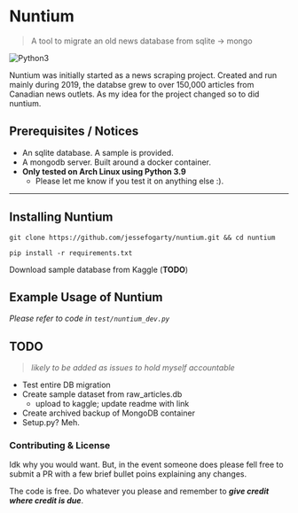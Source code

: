 # Nuntium

> A tool to migrate an old news database from sqlite -> mongo

![Python3](https://img.shields.io/badge/python-3.5%20|%203.6%20|%203.7%20|%203.8%20|%203.9-green)

Nuntium was initially started as a news scraping project. Created and run mainly during 2019, the databse grew to over 150,000 articles from Canadian news outlets. As my idea for the project changed so to did nuntium.

## Prerequisites / Notices

- An sqlite database. A sample is provided.
- A mongodb server. Built around a docker container.
- **Only tested on Arch Linux using Python 3.9**
  - Please let me know if you test it on anything else :).

---

## Installing Nuntium

`git clone https://github.com/jessefogarty/nuntium.git && cd nuntium`

`pip install -r requirements.txt`

Download sample database from Kaggle (**TODO**)

## Example Usage of Nuntium

*Please refer to code in `test/nuntium_dev.py`*

## TODO

>*likely to be added as issues to hold myself accountable*

- Test entire DB migration
- Create sample dataset from raw_articles.db
  - upload to kaggle; update readme with link
- Create archived backup of MongoDB container
- Setup.py? Meh.

### Contributing & License

Idk why you would want. But, in the event someone does please fell free to submit a PR with a few brief bullet poins explaining any changes.

The code is free. Do whatever you please and remember to ***give credit where credit is due***.